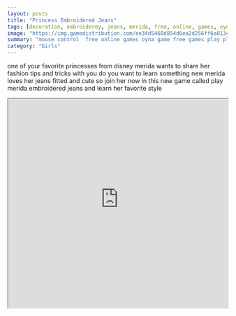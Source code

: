 ```yaml
---
layout: posts
title: "Princess Embroidered Jeans"
tags: [decoration, embroiderey, jeans, merida, free, online, games, oyna, game, free, games, play, play, games]
image: "https://img.gamedistribution.com/ee34d5460d854d6ea2d256ff6a813c04.jpg"
summary: "mouse control  free online games oyna game free games play play games"
category: "Girls"
---
```


one of your favorite princesses from disney merida wants to share her fashion tips and tricks with you do you want to learn something new merida loves her jeans fitted and cute so join her now in this new game called play merida embroidered jeans and learn her favorite style

<iframe width="100%" height="480px;" src="https://html5.gamedistribution.com/ee34d5460d854d6ea2d256ff6a813c04/"></iframe>